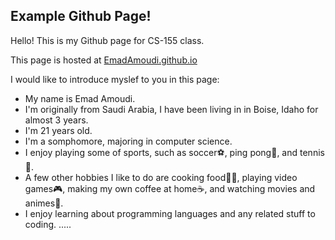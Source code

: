 ## Example Github Page!

Hello! This is my Github page for CS-155 class.

This page is hosted at [EmadAmoudi.github.io](https://emadamoudi.github.io/)

I would like to introduce myslef to you in this page:
+ My name is Emad Amoudi.
+ I'm originally from Saudi Arabia, I have been living in in Boise, Idaho for almost 3 years.
+ I'm 21 years old.
+ I'm a somphomore, majoring in computer science.
+ I enjoy playing some of sports, such as soccer⚽️, ping pong🏓, and tennis🎾.
+ A few other hobbies I like to do are cooking food🧑‍🍳, playing video games🎮, making my own coffee at home☕️, and watching movies and animes🍿.
+ I enjoy learning about programming languages and any related stuff to coding.
.....


